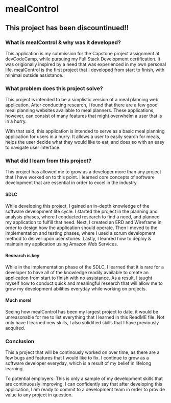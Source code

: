 # mealControl

## This project has been discountinued!!

### What is mealControl & why was it developed?
This application is my submission for the Capstone project assignment at devCodeCamp, while pursuing my Full Stack Development certification. It was origionally inspired by a need that was experienced in my own personal life. mealControl is the first project that I developed from start to finish, with minimal outside assistance.

### What problem does this project solve?
This project is intended to be a simplistic version of a meal planning web application. After conducting research, I found that there are a few good meal planning websites available to meal planners. These applications, however, can consist of many features that might overwhelm a user that is in a hurry.

With that said, this application is intended to serve as a basic meal planning application for users in a hurry. It allows a user to easily search for meals, helps the user decide what they would like to eat, and does so with an easy to navigate user interface.

### What did I learn from this project?
This project has allowed me to grow as a developer more than any project that I have worked on to this point. I learned core concepts of software development that are essential in order to excel in the industry.

#### SDLC
While developing this project, I gained an in-depth knowledge of the software development life cycle. I started the project in the planning and analysis phases, where I conducted research to find a need, and planned my application to fulfill that need. Next, I created an ERD and Wireframe in order to design how the application should operate. Then I moved to the implementation and testing phases, where I used a scrum development method to deliver upon user stories. Lastly, I leanred how to deploy & maintain my application using Amazon Web Services.

#### Research is key
While in the implementation phase of the SDLC, I learned that it is rare for a developer to have all of the knowledge readily available to create an application from start to finish with no assistance. As a result, I taught myself how to conduct quick and meaningful research that will allow me to grow my development abilities everyday while working on projects.

#### Much more!
Seeing how mealControl has been my largest project to date, it would be unreasonable for me to list everything that I learned in this ReadME file. Not only have I learned new skills, I also solidified skills that I have previously acquired.

### Conclusion
This a project that will be continously worked on over time, as there are a few bugs and features that I would like to fix. I continue to grow as a software developer everyday, which is a result of my belief in lifelong learning.

To potential employers:
This is only a sample of my development skills that are continuously improving. I can confidently say that after developing this application, I am ready to commit to a development team in order to provide value to any project in question.
